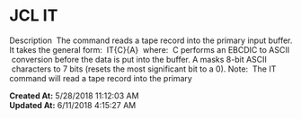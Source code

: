 # JCL IT

Description  The command reads a tape record into the primary input buffer. It takes the general form:  IT{C}{A}  where:  C performs an EBCDIC to ASCII  conversion before the data is put into the buffer. A masks 8-bit ASCII  characters to 7 bits (resets the most significant bit to a 0). Note:  The IT command will read a tape record into the primary   

**Created At:** 5/28/2018 11:12:03 AM  
**Updated At:** 6/11/2018 4:15:27 AM  

